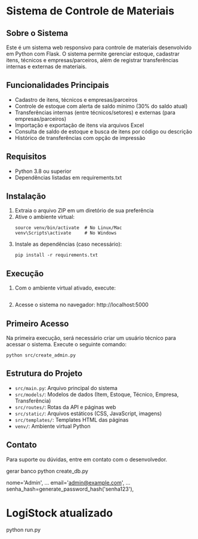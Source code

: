 # Sistema de Controle de Materiais

## Sobre o Sistema

Este é um sistema web responsivo para controle de materiais desenvolvido em Python com Flask. O sistema permite gerenciar estoque, cadastrar itens, técnicos e empresas/parceiros, além de registrar transferências internas e externas de materiais.

## Funcionalidades Principais

- Cadastro de itens, técnicos e empresas/parceiros
- Controle de estoque com alerta de saldo mínimo (30% do saldo atual)
- Transferências internas (entre técnicos/setores) e externas (para empresas/parceiros)
- Importação e exportação de itens via arquivos Excel
- Consulta de saldo de estoque e busca de itens por código ou descrição
- Histórico de transferências com opção de impressão

## Requisitos

- Python 3.8 ou superior
- Dependências listadas em requirements.txt

## Instalação

1. Extraia o arquivo ZIP em um diretório de sua preferência
2. Ative o ambiente virtual:
   ```
   source venv/bin/activate  # No Linux/Mac
   venv\Scripts\activate     # No Windows
   ```
3. Instale as dependências (caso necessário):
   ```
   pip install -r requirements.txt
   ```

## Execução

1. Com o ambiente virtual ativado, execute:

   ```

   ```

2. Acesse o sistema no navegador: http://localhost:5000

## Primeiro Acesso

Na primeira execução, será necessário criar um usuário técnico para acessar o sistema. Execute o seguinte comando:

```
python src/create_admin.py
```

## Estrutura do Projeto

- `src/main.py`: Arquivo principal do sistema
- `src/models/`: Modelos de dados (Item, Estoque, Técnico, Empresa, Transferência)
- `src/routes/`: Rotas da API e páginas web
- `src/static/`: Arquivos estáticos (CSS, JavaScript, imagens)
- `src/templates/`: Templates HTML das páginas
- `venv/`: Ambiente virtual Python

## Contato

Para suporte ou dúvidas, entre em contato com o desenvolvedor.

gerar banco
python create_db.py

nome='Admin',
... email='admin@example.com',
... senha_hash=generate_password_hash('senha123'),

# LogiStock atualizado

python run.py
